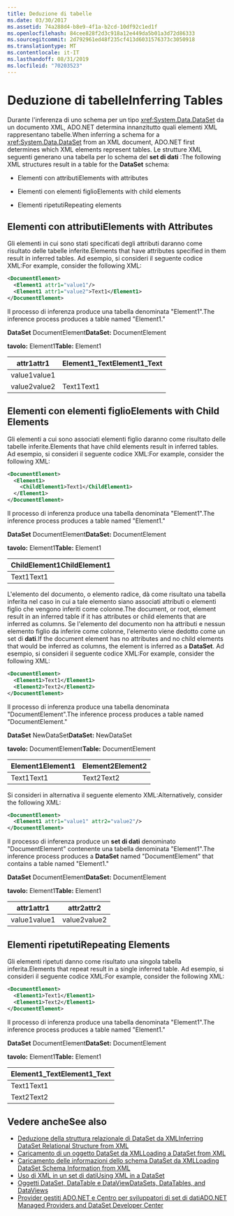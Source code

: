 ```yaml
---
title: Deduzione di tabelle
ms.date: 03/30/2017
ms.assetid: 74a288d4-b8e9-4f1a-b2cd-10df92c1ed1f
ms.openlocfilehash: 84cee828f2d3c918a12e449da5b01a3d72d86333
ms.sourcegitcommit: 2d792961ed48f235cf413d6031576373c3050918
ms.translationtype: MT
ms.contentlocale: it-IT
ms.lasthandoff: 08/31/2019
ms.locfileid: "70203523"
---
```

# <a name="inferring-tables"></a><span data-ttu-id="410be-102">Deduzione di tabelle</span><span class="sxs-lookup"><span data-stu-id="410be-102">Inferring Tables</span></span>
<span data-ttu-id="410be-103">Durante l'inferenza di uno schema per un tipo <xref:System.Data.DataSet> da un documento XML, ADO.NET determina innanzitutto quali elementi XML rappresentano tabelle.</span><span class="sxs-lookup"><span data-stu-id="410be-103">When inferring a schema for a <xref:System.Data.DataSet> from an XML document, ADO.NET first determines which XML elements represent tables.</span></span> <span data-ttu-id="410be-104">Le strutture XML seguenti generano una tabella per lo schema del **set di dati** :</span><span class="sxs-lookup"><span data-stu-id="410be-104">The following XML structures result in a table for the **DataSet** schema:</span></span>  
  
- <span data-ttu-id="410be-105">Elementi con attributi</span><span class="sxs-lookup"><span data-stu-id="410be-105">Elements with attributes</span></span>  
  
- <span data-ttu-id="410be-106">Elementi con elementi figlio</span><span class="sxs-lookup"><span data-stu-id="410be-106">Elements with child elements</span></span>  
  
- <span data-ttu-id="410be-107">Elementi ripetuti</span><span class="sxs-lookup"><span data-stu-id="410be-107">Repeating elements</span></span>  
  
## <a name="elements-with-attributes"></a><span data-ttu-id="410be-108">Elementi con attributi</span><span class="sxs-lookup"><span data-stu-id="410be-108">Elements with Attributes</span></span>  
 <span data-ttu-id="410be-109">Gli elementi in cui sono stati specificati degli attributi daranno come risultato delle tabelle inferite.</span><span class="sxs-lookup"><span data-stu-id="410be-109">Elements that have attributes specified in them result in inferred tables.</span></span> <span data-ttu-id="410be-110">Ad esempio, si consideri il seguente codice XML:</span><span class="sxs-lookup"><span data-stu-id="410be-110">For example, consider the following XML:</span></span>  
  
```xml  
<DocumentElement>  
  <Element1 attr1="value1"/>  
  <Element1 attr1="value2">Text1</Element1>  
</DocumentElement>  
```  
  
 <span data-ttu-id="410be-111">Il processo di inferenza produce una tabella denominata "Element1".</span><span class="sxs-lookup"><span data-stu-id="410be-111">The inference process produces a table named "Element1."</span></span>  
  
 <span data-ttu-id="410be-112">**DataSet** DocumentElement</span><span class="sxs-lookup"><span data-stu-id="410be-112">**DataSet:** DocumentElement</span></span>  
  
 <span data-ttu-id="410be-113">**tavolo:** Element1</span><span class="sxs-lookup"><span data-stu-id="410be-113">**Table:** Element1</span></span>  
  
|<span data-ttu-id="410be-114">attr1</span><span class="sxs-lookup"><span data-stu-id="410be-114">attr1</span></span>|<span data-ttu-id="410be-115">Element1_Text</span><span class="sxs-lookup"><span data-stu-id="410be-115">Element1_Text</span></span>|  
|-----------|--------------------|  
|<span data-ttu-id="410be-116">value1</span><span class="sxs-lookup"><span data-stu-id="410be-116">value1</span></span>||  
|<span data-ttu-id="410be-117">value2</span><span class="sxs-lookup"><span data-stu-id="410be-117">value2</span></span>|<span data-ttu-id="410be-118">Text1</span><span class="sxs-lookup"><span data-stu-id="410be-118">Text1</span></span>|  
  
## <a name="elements-with-child-elements"></a><span data-ttu-id="410be-119">Elementi con elementi figlio</span><span class="sxs-lookup"><span data-stu-id="410be-119">Elements with Child Elements</span></span>  
 <span data-ttu-id="410be-120">Gli elementi a cui sono associati elementi figlio daranno come risultato delle tabelle inferite.</span><span class="sxs-lookup"><span data-stu-id="410be-120">Elements that have child elements result in inferred tables.</span></span> <span data-ttu-id="410be-121">Ad esempio, si consideri il seguente codice XML:</span><span class="sxs-lookup"><span data-stu-id="410be-121">For example, consider the following XML:</span></span>  
  
```xml  
<DocumentElement>  
  <Element1>  
    <ChildElement1>Text1</ChildElement1>  
  </Element1>  
</DocumentElement>  
```  
  
 <span data-ttu-id="410be-122">Il processo di inferenza produce una tabella denominata "Element1".</span><span class="sxs-lookup"><span data-stu-id="410be-122">The inference process produces a table named "Element1."</span></span>  
  
 <span data-ttu-id="410be-123">**DataSet** DocumentElement</span><span class="sxs-lookup"><span data-stu-id="410be-123">**DataSet:** DocumentElement</span></span>  
  
 <span data-ttu-id="410be-124">**tavolo:** Element1</span><span class="sxs-lookup"><span data-stu-id="410be-124">**Table:** Element1</span></span>  
  
|<span data-ttu-id="410be-125">ChildElement1</span><span class="sxs-lookup"><span data-stu-id="410be-125">ChildElement1</span></span>|  
|-------------------|  
|<span data-ttu-id="410be-126">Text1</span><span class="sxs-lookup"><span data-stu-id="410be-126">Text1</span></span>|  
  
 <span data-ttu-id="410be-127">L'elemento del documento, o elemento radice, dà come risultato una tabella inferita nel caso in cui a tale elemento siano associati attributi o elementi figlio che vengono inferiti come colonne.</span><span class="sxs-lookup"><span data-stu-id="410be-127">The document, or root, element result in an inferred table if it has attributes or child elements that are inferred as columns.</span></span> <span data-ttu-id="410be-128">Se l'elemento del documento non ha attributi e nessun elemento figlio da inferire come colonne, l'elemento viene dedotto come un set di **dati**.</span><span class="sxs-lookup"><span data-stu-id="410be-128">If the document element has no attributes and no child elements that would be inferred as columns, the element is inferred as a **DataSet**.</span></span> <span data-ttu-id="410be-129">Ad esempio, si consideri il seguente codice XML:</span><span class="sxs-lookup"><span data-stu-id="410be-129">For example, consider the following XML:</span></span>  
  
```xml  
<DocumentElement>  
  <Element1>Text1</Element1>  
  <Element2>Text2</Element2>  
</DocumentElement>  
```  
  
 <span data-ttu-id="410be-130">Il processo di inferenza produce una tabella denominata "DocumentElement".</span><span class="sxs-lookup"><span data-stu-id="410be-130">The inference process produces a table named "DocumentElement."</span></span>  
  
 <span data-ttu-id="410be-131">**DataSet** NewDataSet</span><span class="sxs-lookup"><span data-stu-id="410be-131">**DataSet:** NewDataSet</span></span>  
  
 <span data-ttu-id="410be-132">**tavolo:** DocumentElement</span><span class="sxs-lookup"><span data-stu-id="410be-132">**Table:** DocumentElement</span></span>  
  
|<span data-ttu-id="410be-133">Element1</span><span class="sxs-lookup"><span data-stu-id="410be-133">Element1</span></span>|<span data-ttu-id="410be-134">Element2</span><span class="sxs-lookup"><span data-stu-id="410be-134">Element2</span></span>|  
|--------------|--------------|  
|<span data-ttu-id="410be-135">Text1</span><span class="sxs-lookup"><span data-stu-id="410be-135">Text1</span></span>|<span data-ttu-id="410be-136">Text2</span><span class="sxs-lookup"><span data-stu-id="410be-136">Text2</span></span>|  
  
 <span data-ttu-id="410be-137">Si consideri in alternativa il seguente elemento XML:</span><span class="sxs-lookup"><span data-stu-id="410be-137">Alternatively, consider the following XML:</span></span>  
  
```xml  
<DocumentElement>  
  <Element1 attr1="value1" attr2="value2"/>  
</DocumentElement>  
```  
  
 <span data-ttu-id="410be-138">Il processo di inferenza produce un **set di dati** denominato "DocumentElement" contenente una tabella denominata "Element1".</span><span class="sxs-lookup"><span data-stu-id="410be-138">The inference process produces a **DataSet** named "DocumentElement" that contains a table named "Element1."</span></span>  
  
 <span data-ttu-id="410be-139">**DataSet** DocumentElement</span><span class="sxs-lookup"><span data-stu-id="410be-139">**DataSet:** DocumentElement</span></span>  
  
 <span data-ttu-id="410be-140">**tavolo:** Element1</span><span class="sxs-lookup"><span data-stu-id="410be-140">**Table:** Element1</span></span>  
  
|<span data-ttu-id="410be-141">attr1</span><span class="sxs-lookup"><span data-stu-id="410be-141">attr1</span></span>|<span data-ttu-id="410be-142">attr2</span><span class="sxs-lookup"><span data-stu-id="410be-142">attr2</span></span>|  
|-----------|-----------|  
|<span data-ttu-id="410be-143">value1</span><span class="sxs-lookup"><span data-stu-id="410be-143">value1</span></span>|<span data-ttu-id="410be-144">value2</span><span class="sxs-lookup"><span data-stu-id="410be-144">value2</span></span>|  
  
## <a name="repeating-elements"></a><span data-ttu-id="410be-145">Elementi ripetuti</span><span class="sxs-lookup"><span data-stu-id="410be-145">Repeating Elements</span></span>  
 <span data-ttu-id="410be-146">Gli elementi ripetuti danno come risultato una singola tabella inferita.</span><span class="sxs-lookup"><span data-stu-id="410be-146">Elements that repeat result in a single inferred table.</span></span> <span data-ttu-id="410be-147">Ad esempio, si consideri il seguente codice XML:</span><span class="sxs-lookup"><span data-stu-id="410be-147">For example, consider the following XML:</span></span>  
  
```xml  
<DocumentElement>  
  <Element1>Text1</Element1>  
  <Element1>Text2</Element1>  
</DocumentElement>  
```  
  
 <span data-ttu-id="410be-148">Il processo di inferenza produce una tabella denominata "Element1".</span><span class="sxs-lookup"><span data-stu-id="410be-148">The inference process produces a table named "Element1."</span></span>  
  
 <span data-ttu-id="410be-149">**DataSet** DocumentElement</span><span class="sxs-lookup"><span data-stu-id="410be-149">**DataSet:** DocumentElement</span></span>  
  
 <span data-ttu-id="410be-150">**tavolo:** Element1</span><span class="sxs-lookup"><span data-stu-id="410be-150">**Table:** Element1</span></span>  
  
|<span data-ttu-id="410be-151">Element1_Text</span><span class="sxs-lookup"><span data-stu-id="410be-151">Element1_Text</span></span>|  
|--------------------|  
|<span data-ttu-id="410be-152">Text1</span><span class="sxs-lookup"><span data-stu-id="410be-152">Text1</span></span>|  
|<span data-ttu-id="410be-153">Text2</span><span class="sxs-lookup"><span data-stu-id="410be-153">Text2</span></span>|  
  
## <a name="see-also"></a><span data-ttu-id="410be-154">Vedere anche</span><span class="sxs-lookup"><span data-stu-id="410be-154">See also</span></span>

- [<span data-ttu-id="410be-155">Deduzione della struttura relazionale di DataSet da XML</span><span class="sxs-lookup"><span data-stu-id="410be-155">Inferring DataSet Relational Structure from XML</span></span>](inferring-dataset-relational-structure-from-xml.md)
- [<span data-ttu-id="410be-156">Caricamento di un oggetto DataSet da XML</span><span class="sxs-lookup"><span data-stu-id="410be-156">Loading a DataSet from XML</span></span>](loading-a-dataset-from-xml.md)
- [<span data-ttu-id="410be-157">Caricamento delle informazioni dello schema DataSet da XML</span><span class="sxs-lookup"><span data-stu-id="410be-157">Loading DataSet Schema Information from XML</span></span>](loading-dataset-schema-information-from-xml.md)
- [<span data-ttu-id="410be-158">Uso di XML in un set di dati</span><span class="sxs-lookup"><span data-stu-id="410be-158">Using XML in a DataSet</span></span>](using-xml-in-a-dataset.md)
- [<span data-ttu-id="410be-159">Oggetti DataSet, DataTable e DataView</span><span class="sxs-lookup"><span data-stu-id="410be-159">DataSets, DataTables, and DataViews</span></span>](index.md)
- [<span data-ttu-id="410be-160">Provider gestiti ADO.NET e Centro per sviluppatori di set di dati</span><span class="sxs-lookup"><span data-stu-id="410be-160">ADO.NET Managed Providers and DataSet Developer Center</span></span>](https://go.microsoft.com/fwlink/?LinkId=217917)
